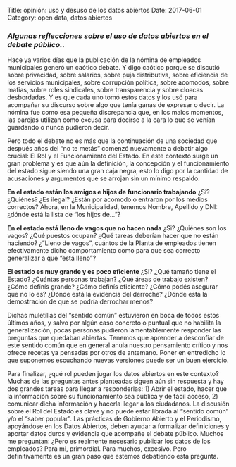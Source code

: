 Title: opinión: uso y desuso de los datos abiertos
Date: 2017-06-01
Category: open data, datos abiertos

### _Algunas reflecciones sobre el uso de datos abiertos en el debate público.._

Hace ya varios días que la publicación de la nómina de empleados municipales generó un caótico debate. Y digo caótico porque se discutió sobre privacidad, sobre salarios, sobre puja distributiva, sobre eficiencia de los servicios municipales, sobre corrupción política, sobre acomodos, sobre mafias, sobre roles sindicales, sobre transparencia y sobre cloacas desbordadas. Y es que cada uno tomó estos datos y los usó para acompañar su discurso sobre algo que tenía ganas de expresar o decir. La nómina fue como esa pequeña discrepancia que, en los malos momentos, las parejas utilizan como excusa para decirse a la cara lo que se venían guardando o nunca pudieron decir.

Pero todo el debate no es más que la continuación de una sociedad que después años del “no te metás” comenzó nuevamente a debatir algo crucial: El Rol y el Funcionamiento del Estado. En este contexto surge un gran problema y es que aún la definición, la concepción y el funcionamiento del estado sigue siendo una gran caja negra, esto lo digo por la cantidad de acusaciones y argumentos que se arrojan sin un mínimo respaldo.

**En el estado están los amigos e hijos de funcionario trabajando** ¿Si? ¿Quiénes? ¿Es ilegal? ¿Están por acomodo o entraron por los medios correctos? Ahora, en la Municipalidad, tenemos Nombre, Apellido y DNI: ¿dónde está la lista de “los hijos de…”?

**En el estado está lleno de vagos que no hacen nada** ¿Si? ¿Quiénes son los vagos? ¿Qué puestos ocupan? ¿Qué tareas deberían hacer que no están haciendo? ¿”Lleno de vagos”, cuántos de la Planta de empleados tienen efectivamente dicho comportamiento como para que sea correcto generalizar a que “está lleno”?

**El estado es muy grande y es poco eficiente** ¿Si? ¿Qué tamaño tiene el Estado? ¿Cuántas personas trabajan? ¿Qué áreas de trabajo existen? ¿Cómo definís grande? ¿Cómo definís eficiente? ¿Cómo podés asegurar que no lo es? ¿Dónde está la evidencia del derroche? ¿Dónde está la demostración de que se podría derrochar menos?

Dichas muletillas del “sentido común” estuvieron en boca de todos estos últimos años, y salvo por algún caso concreto o puntual que no habilita la generalización, pocas personas pudieron lamentablemente responder las preguntas que quedaban abiertas. Tenemos que aprender a desconfiar de este sentido común que en general anula nuestro pensamiento crítico y nos ofrece recetas ya pensadas por otros de antemano. Poner en entredicho lo que suponemos escuchando nuevas versiones puede ser un buen ejercicio.

Para finalizar, ¿qué rol pueden jugar los datos abiertos en este contexto? Muchas de las preguntas antes planteadas siguen aún sin respuesta y hay dos grandes tareas para llegar a responderlas: 1) Abrir el estado, hacer que la información sobre su funcionamiento sea pública y de fácil acceso, 2) comunicar dicha información y hacerla llegar a los ciudadanos. La discusión sobre el Rol del Estado es clave y no puede estar librada al “sentido común” y/o el “saber popular”. Las prácticas de Gobierno Abierto y el Periodismo, apoyándose en los Datos Abiertos, deben ayudar a formalizar definiciones y aportar datos duros y evidencia que acompañe el debate público. Muchos me preguntan: ¿Pero es realmente necesario publicar los datos de los empleados? Para mi, primordial. Para muchos, excesivo. Pero definitivamente es un gran paso que estemos debatiendo esta pregunta.
